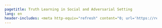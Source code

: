```yaml
---
pagetitle: Truth Learning in Social and Adversarial Setting
lang: en
header-includes: <meta http-equiv="refresh" content="0; url='https://reu.dimacs.rutgers.edu/~fu37/'" />
---
```

